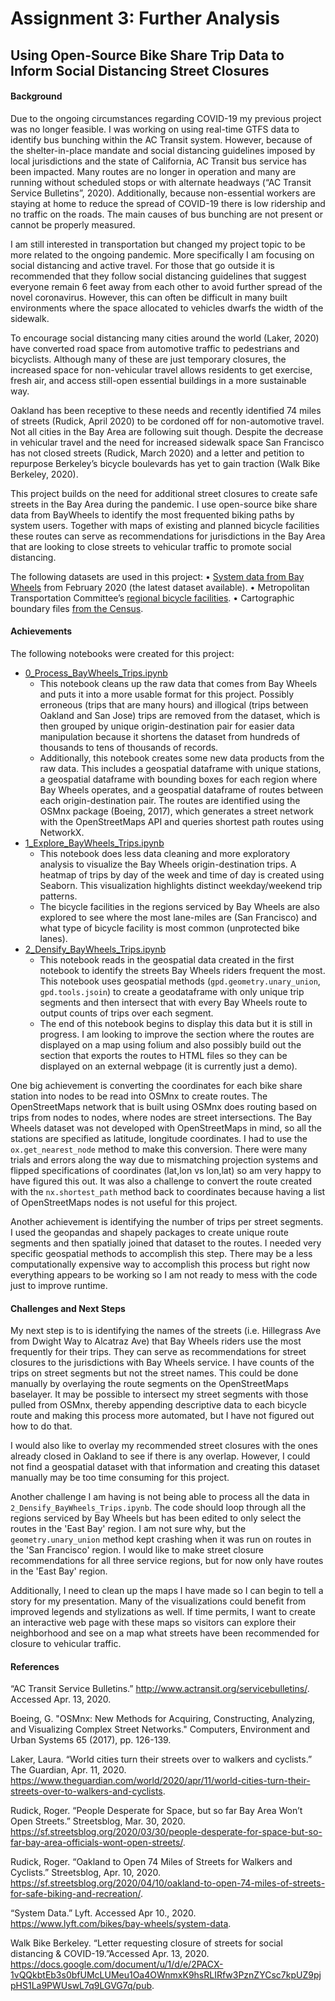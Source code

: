 # Assignment 3: Further Analysis
## Using Open-Source Bike Share Trip Data to Inform Social Distancing Street Closures

#### Background

Due to the ongoing circumstances regarding COVID-19 my previous project was no longer feasible. I was working on using real-time GTFS data to identify bus bunching within the AC Transit system. However, because of the shelter-in-place mandate and social distancing guidelines imposed by local jurisdictions and the state of California, AC Transit bus service has been impacted. Many routes are no longer in operation and many are running without scheduled stops or with alternate headways (“AC Transit Service Bulletins”, 2020). Additionally, because non-essential workers are staying at home to reduce the spread of COVID-19 there is low ridership and no traffic on the roads. The main causes of bus bunching are not present or cannot be properly measured.

I am still interested in transportation but changed my project topic to be more related to the ongoing pandemic. More specifically I am focusing on social distancing and active travel. For those that go outside it is recommended that they follow social distancing guidelines that suggest everyone remain 6 feet away from each other to avoid further spread of the novel coronavirus. However, this can often be difficult in many built environments where the space allocated to vehicles dwarfs the width of the sidewalk.

To encourage social distancing many cities around the world (Laker, 2020) have converted road space from automotive traffic to pedestrians and bicyclists. Although many of these are just temporary closures, the increased space for non-vehicular travel allows residents to get exercise, fresh air, and access still-open essential buildings in a more sustainable way.

Oakland has been receptive to these needs and recently identified 74 miles of streets (Rudick, April 2020) to be cordoned off for non-automotive travel. Not all cities in the Bay Area are following suit though. Despite the decrease in vehicular travel and the need for increased sidewalk space San Francisco has not closed streets (Rudick, March 2020) and a letter and petition to repurpose Berkeley’s bicycle boulevards has yet to gain traction (Walk Bike Berkeley, 2020).

This project builds on the need for additional street closures to create safe streets in the Bay Area during the pandemic. I use open-source bike share data from BayWheels to identify the most frequented biking paths by system users. Together with maps of existing and planned bicycle facilities these routes can serve as recommendations for jurisdictions in the Bay Area that are looking to close streets to vehicular traffic to promote social distancing.

The following datasets are used in this project:
•   [System data from Bay Wheels](https://www.lyft.com/bikes/bay-wheels/system-data) from February 2020 (the latest dataset available).
•   Metropolitan Transportation Committee’s [regional bicycle facilities](http://opendata.mtc.ca.gov/datasets/regional-bike-facilities?geometry=-122.400%2C37.800%2C-122.144%2C37.847).
•   Cartographic boundary files [from the Census](https://www.census.gov/geographies/mapping-files/time-series/geo/carto-boundary-file.html).


#### Achievements

The following notebooks were created for this project:

* [0_Process_BayWheels_Trips.ipynb](https://github.com/ethanebinger/CP255/blob/master/code/0_Process_BayWheels_Trips.ipynb)
    * This notebook cleans up the raw data that comes from Bay Wheels and puts it into a more usable format for this project. Possibly erroneous (trips that are many hours) and illogical (trips between Oakland and San Jose) trips are removed from the dataset, which is then grouped by unique origin-destination pair for easier data manipulation because it shortens the dataset from hundreds of thousands to tens of thousands of records.
    * Additionally, this notebook creates some new data products from the raw data. This includes a geospatial dataframe with unique stations, a geospatial dataframe with bounding boxes for each region where Bay Wheels operates, and a geospatial dataframe of routes between each origin-destination pair. The routes are identified using the OSMnx package (Boeing, 2017), which generates a street network with the OpenStreetMaps API and queries shortest path routes using NetworkX.
* [1_Explore_BayWheels_Trips.ipynb](https://github.com/ethanebinger/CP255/blob/master/code/1_Explore_BayWheels_Trips.ipynb)
    * This notebook does less data cleaning and more exploratory analysis to visualize the Bay Wheels origin-destination trips. A heatmap of trips by day of the week and time of day is created using Seaborn. This visualization highlights distinct weekday/weekend trip patterns.
    * The bicycle facilities in the regions serviced by Bay Wheels are also explored to see where the most lane-miles are (San Francisco) and what type of bicycle facility is most common (unprotected bike lanes). 
* [2_Densify_BayWheels_Trips.ipynb](https://github.com/ethanebinger/CP255/blob/master/code/2_Densify_BayWheels_Trips.ipynb)
    * This notebook reads in the geospatial data created in the first notebook to identify the streets Bay Wheels riders frequent the most. This notebook uses geospatial methods (`gpd.geometry.unary_union`, `gpd.tools.jsoin`) to create a geodataframe with only unique trip segments and then intersect that with every Bay Wheels route to output counts of trips over each segment.
    * The end of this notebook begins to display this data but it is still in progress. I am looking to improve the section where the routes are displayed on a map using folium and also possibly build out the section that exports the routes to HTML files so they can be displayed on an external webpage (it is currently just a demo).

One big achievement is converting the coordinates for each bike share station into nodes to be read into OSMnx to create routes. The OpenStreetMaps network that is built using OSMnx does routing based on trips from nodes to nodes, where nodes are street intersections. The Bay Wheels dataset was not developed with OpenStreetMaps in mind, so all the stations are specified as latitude, longitude coordinates. I had to use the `ox.get_nearest_node` method to make this conversion. There were many trials and errors along the way due to mismatching projection systems and flipped specifications of coordinates (lat,lon vs lon,lat) so am very happy to have figured this out. It was also a challenge to convert the route created with the `nx.shortest_path` method back to coordinates because having a list of OpenStreetMaps nodes is not useful for this project.

Another achievement is identifying the number of trips per street segments. I used the geopandas and shapely packages to create unique route segments and then spatially joined that dataset to the routes. I needed very specific geospatial methods to accomplish this step. There may be a less computationally expensive way to accomplish this process but right now everything appears to be working so I am not ready to mess with the code just to improve runtime. 

#### Challenges and Next Steps

My next step is to is identifying the names of the streets (i.e. Hillegrass Ave from Dwight Way to Alcatraz Ave) that Bay Wheels riders use the most frequently for their trips. They can serve as recommendations for street closures to the jurisdictions with Bay Wheels service. I have counts of the trips on street segments but not the street names. This could be done manually by overlaying the route segments on the OpenStreetMaps baselayer. It may be possible to intersect my street segments with those pulled from OSMnx, thereby appending descriptive data to each bicycle route and making this process more automated, but I have not figured out how to do that.

I would also like to overlay my recommended street closures with the ones already closed in Oakland to see if there is any overlap. However, I could not find a geospatial dataset with that information and creating this dataset manually may be too time consuming for this project.

Another challenge I am having is not being able to process all the data in `2_Densify_BayWheels_Trips.ipynb`. The code should loop through all the regions serviced by Bay Wheels but has been edited to only select the routes in the 'East Bay' region. I am not sure why, but the `geometry.unary_union` method kept crashing when it was run on routes in the 'San Francisco' region. I would like to make street closure recommendations for all three service regions, but for now only have routes in the 'East Bay' region.

Additionally, I need to clean up the maps I have made so I can begin to tell a story for my presentation. Many of the visualizations could benefit from improved legends and stylizations as well. If time permits, I want to create an interactive web page with these maps so visitors can explore their neighborhood and see on a map what streets have been recommended for closure to vehicular traffic.


#### References

“AC Transit Service Bulletins.” http://www.actransit.org/servicebulletins/. Accessed Apr. 13, 2020.

Boeing, G. "OSMnx: New Methods for Acquiring, Constructing, Analyzing, and Visualizing Complex Street Networks." Computers, Environment and Urban Systems 65 (2017), pp. 126-139.

Laker, Laura. “World cities turn their streets over to walkers and cyclists.” The Guardian, Apr. 11, 2020. https://www.theguardian.com/world/2020/apr/11/world-cities-turn-their-streets-over-to-walkers-and-cyclists. 

Rudick, Roger. “People Desperate for Space, but so far Bay Area Won’t Open Streets.” Streetsblog, Mar. 30, 2020. https://sf.streetsblog.org/2020/03/30/people-desperate-for-space-but-so-far-bay-area-officials-wont-open-streets/. 

Rudick, Roger. “Oakland to Open 74 Miles of Streets for Walkers and Cyclists.” Streetsblog, Apr. 10, 2020. https://sf.streetsblog.org/2020/04/10/oakland-to-open-74-miles-of-streets-for-safe-biking-and-recreation/. 

“System Data.” Lyft. Accessed Apr 10., 2020. https://www.lyft.com/bikes/bay-wheels/system-data. 

Walk Bike Berkeley. “Letter requesting closure of streets for social distancing & COVID-19.”Accessed Apr. 13, 2020. https://docs.google.com/document/u/1/d/e/2PACX-1vQQkbtEb3s0bfUMcLUMeu1Oa4OWnmxK9hsRLIRfw3PznZYCsc7kpUZ9pjpHS1La9PWUswL7q9LGVG7q/pub. 
